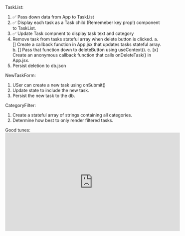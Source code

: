 TaskList:
1. ✅ Pass down data from App to TaskList
2. ✅ Display each task as a Task child (Rememeber key prop!) component to TaskList. 
3. ✅ Update Task compnent to display task text and category 
4. Remove task from tasks stateful array when delete button is clicked. 
    a. [] Create a callback function in App.jsx that updates tasks stateful array. 
    b. [] Pass that function down to deleteButton using useContext(). 
    c. [x] Create an anonymous callback function that calls onDeleteTask() in App.jsx. 
5. Persist deletion to db.json





NewTaskForm:
1. USer can create a new task using onSubmit()
2. Update state to include the new task. 
3. Persist the new task to the db. 

CategoryFilter:
1. Create a stateful array of strings containing all categories. 
2. Determine how best to only render filtered tasks. 

Good tunes: <iframe width="560" height="315" src="https://www.youtube.com/embed/K3RjISiW7gA?si=QoGPcuxjrOad1v8S" title="YouTube video player" frameborder="0" allow="accelerometer; autoplay; clipboard-write; encrypted-media; gyroscope; picture-in-picture; web-share" allowfullscreen></iframe>